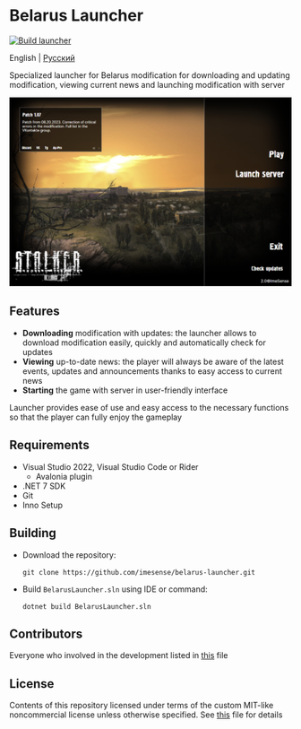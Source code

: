 # Belarus Launcher

[![Build launcher](https://github.com/imesense/belarus-launcher/actions/workflows/build-launcher.yml/badge.svg)](https://github.com/imesense/belarus-launcher/actions/workflows/build-launcher.yml)

English | [Русский](./README.ru.md)

Specialized launcher for Belarus modification for downloading and updating modification, viewing current news and launching modification with server

![Launcher](./doc/launcher.png)

## Features

- **Downloading** modification with updates: the launcher allows to download modification easily, quickly and automatically check for updates
- **Viewing** up-to-date news: the player will always be aware of the latest events, updates and announcements thanks to easy access to current news
- **Starting** the game with server in user-friendly interface

Launcher provides ease of use and easy access to the necessary functions so that the player can fully enjoy the gameplay

## Requirements

- Visual Studio 2022, Visual Studio Code or Rider
  - Avalonia plugin
- .NET 7 SDK
- Git
- Inno Setup

## Building

- Download the repository:

  ```console
  git clone https://github.com/imesense/belarus-launcher.git
  ```

- Build `BelarusLauncher.sln` using IDE or command:

  ```console
  dotnet build BelarusLauncher.sln
  ```

## Contributors

Everyone who involved in the development listed in [this](./CONTRIBUTORS.md) file

## License

Contents of this repository licensed under terms of the custom MIT-like noncommercial license unless otherwise specified. See [this](./LICENSE.md) file for details
